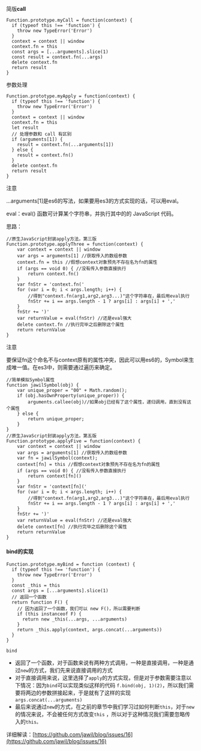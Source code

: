 简版**call**

```
Function.prototype.myCall = function(context) {
  if (typeof this !== 'function') {
    throw new TypeError('Error')
  }
  context = context || window
  context.fn = this
  const args = [...arguments].slice(1)
  const result = context.fn(...args)
  delete context.fn
  return result
}
```

参数处理

```
Function.prototype.myApply = function(context) {
  if (typeof this !== 'function') {
    throw new TypeError('Error')
  }
  context = context || window
  context.fn = this
  let result
  // 处理参数和 call 有区别
  if (arguments[1]) {
    result = context.fn(...arguments[1])
  } else {
    result = context.fn()
  }
  delete context.fn
  return result
}
```

注意

...arguments\[1\]是es6的写法，如果要用es3的方式实现的话，可以用eval。

eval：eval\(\) 函数可计算某个字符串，并执行其中的的 JavaScript 代码。

思路：

```
//原生JavaScript封装apply方法，第三版
Function.prototype.applyThree = function(context) {
    var context = context || window
    var args = arguments[1] //获取传入的数组参数
    context.fn = this //假想context对象预先不存在名为fn的属性
    if (args == void 0) { //没有传入参数直接执行
        return context.fn()
    }
    var fnStr = 'context.fn('
    for (var i = 0; i < args.length; i++) {
        //得到"context.fn(arg1,arg2,arg3...)"这个字符串在，最后用eval执行
        fnStr += i == args.length - 1 ? args[i] : args[i] + ','
    }
    fnStr += ')'
    var returnValue = eval(fnStr) //还是eval强大
    delete context.fn //执行完毕之后删除这个属性
    return returnValue
}
```

注意

要保证fn这个命名不与context原有的属性冲突，因此可以用es6的，Symbol来生成唯一值。在es3中，则需要通过遍历来确定。

```
//简单模拟Symbol属性
function jawilSymbol(obj) {
    var unique_proper = "00" + Math.random();
    if (obj.hasOwnProperty(unique_proper)) {
        arguments.callee(obj)//如果obj已经有了这个属性，递归调用，直到没有这个属性
    } else {
        return unique_proper;
    }
}
//原生JavaScript封装apply方法，第五版
Function.prototype.applyFive = function(context) {
    var context = context || window
    var args = arguments[1] //获取传入的数组参数
    var fn = jawilSymbol(context);
    context[fn] = this //假想context对象预先不存在名为fn的属性
    if (args == void 0) { //没有传入参数直接执行
        return context[fn]()
    }
    var fnStr = 'context[fn]('
    for (var i = 0; i < args.length; i++) {
        //得到"context.fn(arg1,arg2,arg3...)"这个字符串在，最后用eval执行
        fnStr += i == args.length - 1 ? args[i] : args[i] + ','
    }
    fnStr += ')'
    var returnValue = eval(fnStr) //还是eval强大
    delete context[fn] //执行完毕之后删除这个属性
    return returnValue
}
```

#### bind的实现

```
Function.prototype.myBind = function (context) {
  if (typeof this !== 'function') {
    throw new TypeError('Error')
  }
  const _this = this
  const args = [...arguments].slice(1)
  // 返回一个函数
  return function F() {
    // 因为返回了一个函数，我们可以 new F()，所以需要判断
    if (this instanceof F) {
      return new _this(...args, ...arguments)
    }
    return _this.apply(context, args.concat(...arguments))
  }
}
```

`bind`

* 返回了一个函数，对于函数来说有两种方式调用，一种是直接调用，一种是通过`new`的方式，我们先来说直接调用的方式
* 对于直接调用来说，这里选择了`apply`的方式实现，但是对于参数需要注意以下情况：因为`bind`可以实现类似这样的代码
  `f.bind(obj, 1)(2)`，所以我们需要将两边的参数拼接起来，于是就有了这样的实现`args.concat(...arguments)`
* 最后来说通过`new`的方式，在之前的章节中我们学习过如何判断`this`，对于`new`的情况来说，不会被任何方式改变`this`
  ，所以对于这种情况我们需要忽略传入的`this。`

详细解读：[https://github.com/jawil/blog/issues/16](https://github.com/jawil/blog/issues/16)

